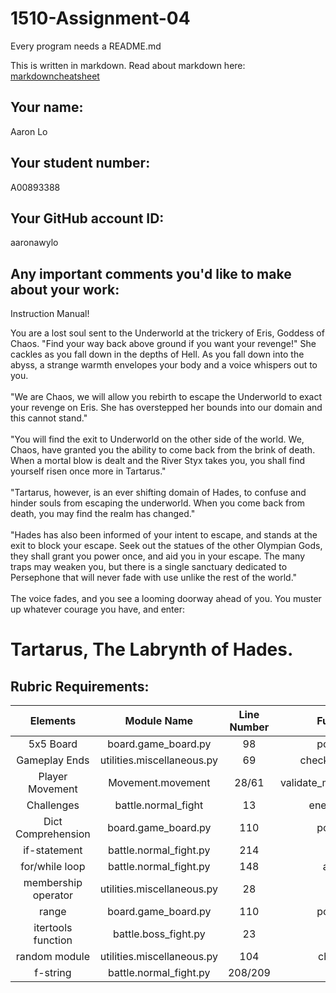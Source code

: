 # 1510-Assignment-04

Every program needs a README.md

This is written in markdown. Read about markdown here: [markdowncheatsheet](https://www.markdownguide.org/cheat-sheet/)

## Your name:
Aaron Lo

## Your student number:
A00893388

## Your GitHub account ID:
aaronawylo

## Any important comments you'd like to make about your work:
Instruction Manual!

You are a lost soul sent to the Underworld at the trickery of Eris, Goddess of Chaos. "Find your way back above ground 
if you want your revenge!" She cackles as you fall down in the depths of Hell. As you fall down into the abyss, a 
strange warmth envelopes your body and a voice whispers out to you. <br /> <br /> "We are Chaos, we will allow you
rebirth to escape the Underworld to exact your revenge on Eris. She has overstepped her bounds into our domain and this
cannot stand." <br /> <br /> "You will find the exit to Underworld on the other side of the world. We, Chaos, have
granted you the ability to come back from the brink of death. When a mortal blow is dealt and the River Styx takes you, 
you shall find yourself risen once more in Tartarus." <br /><br />"Tartarus, however, is an ever shifting domain of
Hades, to confuse and hinder souls from escaping the underworld. When you come back from death, you may find the realm
has changed."<br /><br />"Hades has also been informed of your intent to escape, and stands at the exit to block your
escape. Seek out the statues of the other Olympian Gods, they shall grant you power once, and aid you 
in your escape. The many traps may weaken you, but there is a single sanctuary dedicated to Persephone that will never
fade with use unlike the rest of the world."<br /><br />The voice fades, and you see a looming doorway ahead of you. You
muster up whatever courage you have, and enter:

Tartarus, The Labrynth of Hades.
===============================

## Rubric Requirements:
|      Elements       |        Module Name         | Line Number |        Function Name         |
|:-------------------:|:--------------------------:|:-----------:|:----------------------------:|
|      5x5 Board      |    board.game_board.py     |     98      |        populate_board        |
|    Gameplay Ends    | utilities.miscellaneous.py |     69      |    check_if_goal_attained    |
|   Player Movement   |     Movement.movement      |    28/61    | validate_move/move_character |
|     Challenges      |    battle.normal_fight     |     13      |       enemy_randomizer       |
| Dict Comprehension  |    board.game_board.py     |     110     |        populate_board        |
|    if-statement     |   battle.normal_fight.py   |     214     |            fight             |
|   for/while loop    |   battle.normal_fight.py   |     148     |        action_select         |
| membership operator | utilities.miscellaneous.py |     28      |          menu_print          |
|        range        |    board.game_board.py     |     110     |        populate_board        |
| itertools function  |    battle.boss_fight.py    |     23      |          boss_fight          |
|    random module    | utilities.miscellaneous.py |     104     |        check_for_foes        |
|      f-string       |   battle.normal_fight.py   |   208/209   |            fight             |
